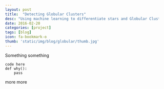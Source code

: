 ```yaml
---
layout: post
title:  "Detecting Globular Clusters"
desc: "Using machine learning to differentiate stars and Globular Clusters in Maffei 1."
date: 2016-02-20
categories: [project]
tags: [blog]
icon: fa-bookmark-o
thumb: 'static/img/blog/globular/thumb.jpg'
---
```


Something something

```
code here
def why():
    pass
```

more more
